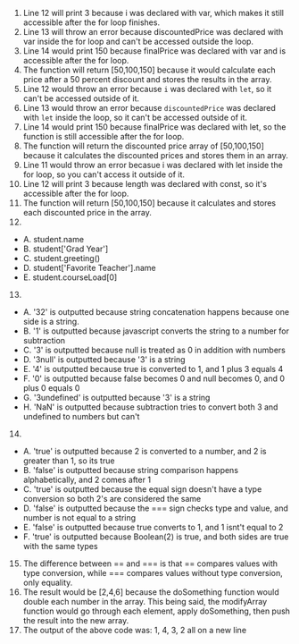 1. Line 12 will print 3 because i was declared with var, which makes it still accessible after the for loop finishes.
2. Line 13 will throw an error because discountedPrice was declared with var inside the for loop and can't be accessed outside the loop.
3. Line 14 would print 150 because finalPrice was declared with var and is accessible after the for loop.
4. The function will return [50,100,150] because it would calculate each price after a 50 percent discount and stores the results in the array.
5. Line 12 would throw an error because `i` was declared with `let`, so it can't be accessed outside of it.
6. Line 13 would throw an error because `discountedPrice` was declared with `let` inside the loop, so it can't be accessed outside of it.
7. Line 14 would print 150 because finalPrice was declared with let, so the function is still accessible after the for loop.
8. The function will return the discounted price array of [50,100,150] because it calculates the discounted prices and stores them in an array.
9. Line 11 would throw an error becasue i was declared with let inside the for loop, so you can't access it outside of it.
10. Line 12 will print 3 because length was declared with const, so it's accessible after the for loop.
11. The function will return [50,100,150] because it calculates and stores each discounted price in the array.
12.
- A. student.name
- B. student['Grad Year']
- C. student.greeting()
- D. student['Favorite Teacher'].name
- E. student.courseLoad[0]
13.
- A. '32' is outputted because string concatenation happens because one side is a string.
- B. '1' is outputted because javascript converts the string to a number for subtraction
- C. '3' is outputted because null is treated as 0 in addition with numbers
- D. '3null' is outputted because '3' is a string
- E. '4' is outputted because true is converted to 1, and 1 plus 3 equals 4
- F. '0' is outputted because false becomes 0 and null becomes 0, and 0 plus 0 equals 0
- G. '3undefined' is outputted because '3' is a string
- H. 'NaN' is outputted because subtraction tries to convert both 3 and undefined to numbers but can't 
14.
- A. 'true' is outputted because 2 is converted to a number, and 2 is greater than 1, so its true
- B. 'false' is outputted because string comparison happens alphabetically, and 2 comes after 1
- C. 'true' is outputted because the equal sign doesn't have a type conversion so both 2's are considered the same
- D. 'false' is outputted because the === sign checks type and value, and number is not equal to a string
- E. 'false' is outputted because true converts to 1, and 1 isnt't equal to 2
- F. 'true' is outputted because Boolean(2) is true, and both sides are true with the same types
15. The difference between == and === is that == compares values with type conversion, while === compares values without type conversion, only equality.
17. The result would be [2,4,6] because the doSomething function would double each number in the array. This being said, the modifyArray function would go through each element, apply doSomething, then push the result into the new array.
19. The output of the above code was: 1, 4, 3, 2 all on a new line